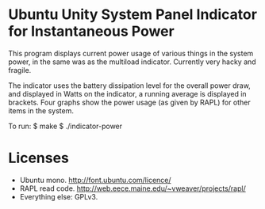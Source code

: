 Ubuntu Unity System Panel Indicator for Instantaneous Power
===========================================================

This program displays current power usage of various things in the system power, in the same was as the multiload indicator. Currently very hacky and fragile.

The indicator uses the battery dissipation level for the overall power draw, and displayed in Watts on the indicator, a running average is displayed in brackets. Four graphs show the power usage (as given by RAPL) for other items in the system.

To run:
    $ make
    $ ./indicator-power

Licenses
========

- Ubuntu mono. http://font.ubuntu.com/licence/
- RAPL read code. http://web.eece.maine.edu/~vweaver/projects/rapl/
- Everything else: GPLv3.
